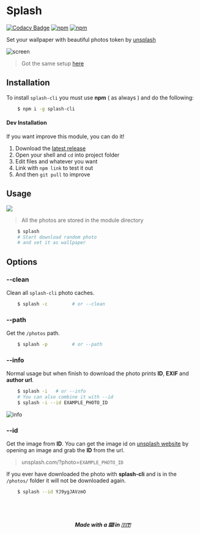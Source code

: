 # Splash

[![Codacy Badge](https://api.codacy.com/project/badge/Grade/df39aef5f5a14b62a8cf4701a7962c29)](https://www.codacy.com/app/fedevitale99/splash-cli?utm_source=github.com&utm_medium=referral&utm_content=Rawnly/splash-cli&utm_campaign=badger)
[![npm](https://img.shields.io/npm/v/npm.svg)](github.com/Rawnly/splash-cli)
[![npm](https://img.shields.io/npm/l/express.svg)](github.com/Rawnly/splash-cli)


Set your wallpaper with beautiful photos token by [unsplash](http://unsplash.com)

![screen](https://cloud.githubusercontent.com/assets/16429579/21467810/3f37f348-c9fa-11e6-9c6a-82fa8364f5e6.png)
> Got the same setup [here](http://github.com/Rawnly/dot-files)

## Installation

To install `splash-cli` you must use **npm** ( as always ) and do the following:

```bash
	$ npm i -g splash-cli
```

#### Dev Installation
If you want improve this module, you can do it!

1. Download the [latest release](https://github.com/Rawnly/splash-cli/releases)
2. Open your shell and `cd` into project folder
3. Edit files and whatever you want
4. Link with `npm link` to test it out
5. And then `git pull` to improve

## Usage
![](https://cloud.githubusercontent.com/assets/11269635/21428079/7b24cc80-c858-11e6-8dc3-2e164d23804a.gif)
> All the photos are stored in the module directory

```bash
	$ splash
    # Start download random photo
    # and set it as wallpaper
```

## Options
### --clean
Clean all `splash-cli` photo caches.
```bash
	$ splash -c 		# or --clean
```

### --path
Get the `/photos` path.
```bash
	$ splash -p 		# or --path
```

### --info
Normal usage but when finish to download the photo prints **ID**, **EXIF** and **author url**.
```bash
	$ splash -i   # or --info
	# You can also combine it with --id
	$ splash -i --id EXAMPLE_PHOTO_ID
```
![info](https://cloud.githubusercontent.com/assets/16429579/21467813/7c7c4de4-c9fa-11e6-92db-adffb3e091a5.png)

### --id
Get the image from **ID**. You can get the image id on [unsplash website](https://unsplash.com) by opening an image and grab the **ID** from the url.

> unsplash.com/?photo=`EXAMPLE_PHOTO_ID`

If you ever have downloaded the photo with **splash-cli** and is in the `/photos/` folder it will not be downloaded again.

```bash
	$ splash --id YJ9ygJAVzmO
```

<br>
<br>
<h5 align="center">
Made with a  ⌨️   in 🇮🇹
</h5>
